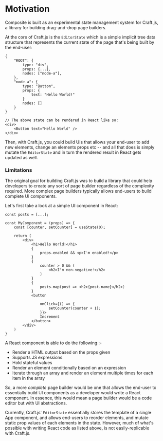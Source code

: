 # Motivation

Composite is built as an experimental state management system for Craft.js, a library for building drag-and-drop page builders. 

At the core of Craft.js is the `EditorState` which is a simple implicit tree data structure that represents the current state of the page that's being built by the end-user:

```tsx
{
    "ROOT": {
        type: "div",
        props: {...},
        nodes: ["node-a"],
    },
    "node-a": {
        type: "Button",
        props: {
            text: "Hello World!"
        }
        nodes: []
    }
}

// The above state can be rendered in React like so:
<div>
    <Button text="Hello World" />
</div>
```

Then, with Craft.js, you could build UIs that allows your end-user to add new elements, change an elements props etc -- and all that does is simply mutate the `EditorState` and in turn the rendered result in React gets updated as well. 

### Limitations

The original goal for building Craft.js was to build a library that could help developers to create any sort of page builder regardless of the complexity required. More complex page builders typically allows end-users to build complete UI components.

Let's first take a look at a simple UI component in React:
```tsx
const posts = [...];

const MyComponent = (props) => {
    const [counter, setCounter] = useState(0);

    return (
        <div>
            <h1>Hello World!</h1>
            {
                props.enabled && <p>I'm enabled!</p>
            }
            {
                counter > 0 && (
                    <h2>I'm non-negative!</h2>
                )
            }
            {
                posts.map(post => <h2>{post.name}</h2>)
            }
            <button 
            
                onClick={() => {
                    setCounter(counter + 1);
                }}>
                Increment
            </button>
        </div>
    )
}
```

A React component is able to do the following :-
- Render a HTML output based on the props given
- Supports JS expressions
- Hold stateful values
- Render an element conditionally based on an expression
- Iterate through an array and render an element multiple times for each item in the array

So, a more *complete* page builder would be one that allows the end-user to essentially build UI components as a developer would write a React component. In essence, this would mean a page builder would be a code editor but with UI abstractions.

Currently, Craft.js' `EditorState` essentially stores the template of a single App component, and allows end-users to reorder elements, and mutate static prop values of each elements in the state. However, much of what's possible with writing React code as listed above, is not easily-replicable with Craft.js.